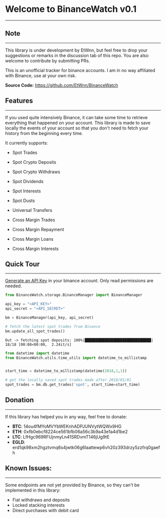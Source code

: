 # Welcome to BinanceWatch v0.1

---
## Note

---
This library is under development by EtWnn, but feel free to drop your suggestions or remarks in
the discussion tab of this repo. You are also welcome to contribute by submitting PRs.

This is an unofficial tracker for binance accounts. I am in no way affiliated with Binance, use at
your own risk.

**Source Code:** https://github.com/EtWnn/BinanceWatch


## Features

---
If you used quite intensively Binance, it can take some time to retrieve everything that happened
on your account. This library is made to save locally the events of your account so that you don't
need to fetch your history from the beginning every time.


It currently supports:

- Spot Trades
- Spot Crypto Deposits
- Spot Crypto Withdraws
- Spot Dividends
- Spot Interests
- Spot Dusts
- Universal Transfers
  

- Cross Margin Trades
- Cross Margin Repayment
- Cross Margin Loans
- Cross Margin Interests

## Quick Tour

---
[Generate an API Key](https://www.binance.com/en/my/settings/api-management) in your binance account. Only read
permissions are needed.



```python
from BinanceWatch.storage.BinanceManager import BinanceManager

api_key = "<API_KEY>"
api_secret = "<API_SECRET>"

bm = BinanceManager(api_key, api_secret)

# fetch the latest spot trades from Binance
bm.update_all_spot_trades()
```
```
Out -> fetching spot deposits: 100%|██████████████████████████████| 18/18 [00:08<00:00,  2.24it/s]
```
```python
from datetime import datetime
from BinanceWatch.utils.time_utils import datetime_to_millistamp


start_time = datetime_to_millistamp(datetime(2018,1,1)) 

# get the locally saved spot trades made after 2018/01/01
spot_trades = bm.db.get_trades('spot', start_time=start_time)
```

## Donation

---
If this library has helped you in any way, feel free to donate:
- **BTC**: 14ou4fMYoMVYbWEKnhADPJUNVytWQWx9HG
- **ETH**: 0xfb0ebcf8224ce561bfb06a56c3b9a43e1a4d1be2
- **LTC**: LfHgc969RFUjnmyLn41SRDvmT146jUg9tE
- **EGLD**: erd1qk98xm2hgztvmq6s4jwtk06g6laattewp6vh20z393drzy5zzfrq0gaefh


## Known Issues:

---
Some endpoints are not yet provided by Binance, so they can't be implemented in this library:
- Fiat withdraws and deposits
- Locked stacking interests
- Direct purchases with debit card
